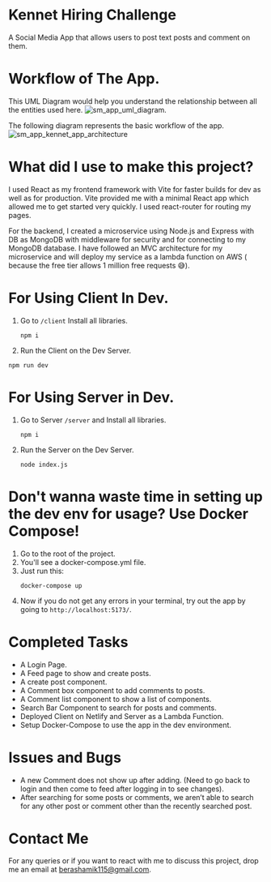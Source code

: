 # Kennet Hiring Challenge
A Social Media App that allows users to post text posts and comment on them.

# Workflow of The App.
This UML Diagram would help you understand the relationship between all the entities used here. 
![sm_app_uml_diagram](https://github.com/shazm12/kennet_hiring_challenge/assets/64892076/4ad3aaa3-de27-438c-be8f-c7fb904ea601).

The following diagram represents the basic workflow of the app.
![sm_app_kennet_app_architecture](https://github.com/shazm12/kennet_hiring_challenge/assets/64892076/4ba58734-1ad8-4392-b32f-453a7df1e255)

# What did I use to make this project?

I used React as my frontend framework with Vite for faster builds for dev as well as for production. 
Vite provided me with a minimal React app which allowed me to get started very quickly. I used react-router for routing my pages.

For the backend, I created a microservice using Node.js and Express with DB as MongoDB with middleware for security and for connecting to my MongoDB database. 
I have followed an MVC architecture for my microservice and will deploy my service as a lambda function on AWS ( because the free tier allows 1 million free requests 😅).

# For Using Client In Dev.
1. Go to `/client` Install all libraries.
   ```
   npm i
   ```
2. Run the Client on the Dev Server.
  ```
  npm run dev
  ```

# For Using Server in Dev.
1. Go to Server `/server` and Install all libraries.
   ```
   npm i
   ```
2. Run the Server on the Dev Server.
   ```
   node index.js
   ```

# Don't wanna waste time in setting up the dev env for usage? Use Docker Compose!
1. Go to the root of the project.
2. You'll see a docker-compose.yml file.
3. Just run this:
   ```
   docker-compose up
   ```
4. Now if you do not get any errors in your terminal, try out the app by going to `http://localhost:5173/`.

# Completed Tasks

- A Login Page.
- A Feed page to show and create posts.
- A create post component.
- A Comment box component to add comments to posts.
- A Comment list component to show a list of components.
- Search Bar Component to search for posts and comments.
- Deployed Client on Netlify and Server as a Lambda Function.
- Setup Docker-Compose to use the app in the dev environment.

# Issues and Bugs

- A new Comment does not show up after adding. (Need to go back to login and then come to feed after logging in to see changes).
- After searching for some posts or comments,  we aren’t able to search for any other post or comment other than the recently searched post.

# Contact Me 
For any queries or if you want to react with me to discuss this project, drop me an email at [berashamik115@gmail.com](mailto:berashamik115@gmail.com).

